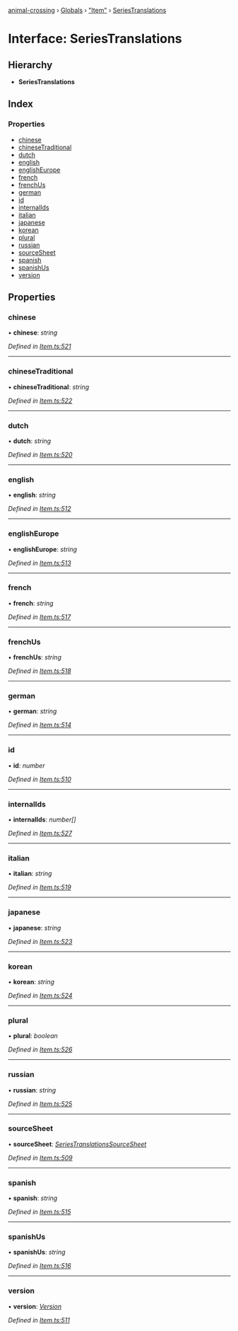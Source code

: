 [animal-crossing](../README.md) › [Globals](../globals.md) › ["Item"](../modules/_item_.md) › [SeriesTranslations](_item_.seriestranslations.md)

# Interface: SeriesTranslations

## Hierarchy

* **SeriesTranslations**

## Index

### Properties

* [chinese](_item_.seriestranslations.md#chinese)
* [chineseTraditional](_item_.seriestranslations.md#chinesetraditional)
* [dutch](_item_.seriestranslations.md#dutch)
* [english](_item_.seriestranslations.md#english)
* [englishEurope](_item_.seriestranslations.md#englisheurope)
* [french](_item_.seriestranslations.md#french)
* [frenchUs](_item_.seriestranslations.md#frenchus)
* [german](_item_.seriestranslations.md#german)
* [id](_item_.seriestranslations.md#id)
* [internalIds](_item_.seriestranslations.md#internalids)
* [italian](_item_.seriestranslations.md#italian)
* [japanese](_item_.seriestranslations.md#japanese)
* [korean](_item_.seriestranslations.md#korean)
* [plural](_item_.seriestranslations.md#plural)
* [russian](_item_.seriestranslations.md#russian)
* [sourceSheet](_item_.seriestranslations.md#sourcesheet)
* [spanish](_item_.seriestranslations.md#spanish)
* [spanishUs](_item_.seriestranslations.md#spanishus)
* [version](_item_.seriestranslations.md#version)

## Properties

###  chinese

• **chinese**: *string*

*Defined in [Item.ts:521](https://github.com/Norviah/animal-crossing/blob/2672d28/module/types/Item.ts#L521)*

___

###  chineseTraditional

• **chineseTraditional**: *string*

*Defined in [Item.ts:522](https://github.com/Norviah/animal-crossing/blob/2672d28/module/types/Item.ts#L522)*

___

###  dutch

• **dutch**: *string*

*Defined in [Item.ts:520](https://github.com/Norviah/animal-crossing/blob/2672d28/module/types/Item.ts#L520)*

___

###  english

• **english**: *string*

*Defined in [Item.ts:512](https://github.com/Norviah/animal-crossing/blob/2672d28/module/types/Item.ts#L512)*

___

###  englishEurope

• **englishEurope**: *string*

*Defined in [Item.ts:513](https://github.com/Norviah/animal-crossing/blob/2672d28/module/types/Item.ts#L513)*

___

###  french

• **french**: *string*

*Defined in [Item.ts:517](https://github.com/Norviah/animal-crossing/blob/2672d28/module/types/Item.ts#L517)*

___

###  frenchUs

• **frenchUs**: *string*

*Defined in [Item.ts:518](https://github.com/Norviah/animal-crossing/blob/2672d28/module/types/Item.ts#L518)*

___

###  german

• **german**: *string*

*Defined in [Item.ts:514](https://github.com/Norviah/animal-crossing/blob/2672d28/module/types/Item.ts#L514)*

___

###  id

• **id**: *number*

*Defined in [Item.ts:510](https://github.com/Norviah/animal-crossing/blob/2672d28/module/types/Item.ts#L510)*

___

###  internalIds

• **internalIds**: *number[]*

*Defined in [Item.ts:527](https://github.com/Norviah/animal-crossing/blob/2672d28/module/types/Item.ts#L527)*

___

###  italian

• **italian**: *string*

*Defined in [Item.ts:519](https://github.com/Norviah/animal-crossing/blob/2672d28/module/types/Item.ts#L519)*

___

###  japanese

• **japanese**: *string*

*Defined in [Item.ts:523](https://github.com/Norviah/animal-crossing/blob/2672d28/module/types/Item.ts#L523)*

___

###  korean

• **korean**: *string*

*Defined in [Item.ts:524](https://github.com/Norviah/animal-crossing/blob/2672d28/module/types/Item.ts#L524)*

___

###  plural

• **plural**: *boolean*

*Defined in [Item.ts:526](https://github.com/Norviah/animal-crossing/blob/2672d28/module/types/Item.ts#L526)*

___

###  russian

• **russian**: *string*

*Defined in [Item.ts:525](https://github.com/Norviah/animal-crossing/blob/2672d28/module/types/Item.ts#L525)*

___

###  sourceSheet

• **sourceSheet**: *[SeriesTranslationsSourceSheet](../enums/_item_.seriestranslationssourcesheet.md)*

*Defined in [Item.ts:509](https://github.com/Norviah/animal-crossing/blob/2672d28/module/types/Item.ts#L509)*

___

###  spanish

• **spanish**: *string*

*Defined in [Item.ts:515](https://github.com/Norviah/animal-crossing/blob/2672d28/module/types/Item.ts#L515)*

___

###  spanishUs

• **spanishUs**: *string*

*Defined in [Item.ts:516](https://github.com/Norviah/animal-crossing/blob/2672d28/module/types/Item.ts#L516)*

___

###  version

• **version**: *[Version](../enums/_item_.version.md)*

*Defined in [Item.ts:511](https://github.com/Norviah/animal-crossing/blob/2672d28/module/types/Item.ts#L511)*
